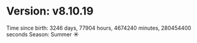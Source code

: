 # Version: v8.10.19
Time since birth: 3246 days, 77904 hours, 4674240 minutes, 280454400 seconds
Season: Summer ☀️
